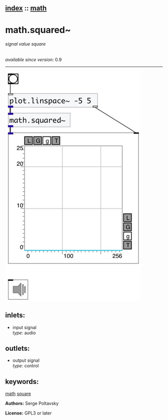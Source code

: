[index](index.html) :: [math](category_math.html)
---

# math.squared~

###### signal value square

*available since version:* 0.9

---




[![example](../examples/img/math.squared~.jpg)](../examples/pd/math.squared~.pd)









## inlets:

* input signal<br>
_type:_ audio



## outlets:

* output signal<br>
_type:_ control



## keywords:

[math](keywords/math.html)
[square](keywords/square.html)






**Authors:** Serge Poltavsky




**License:** GPL3 or later





